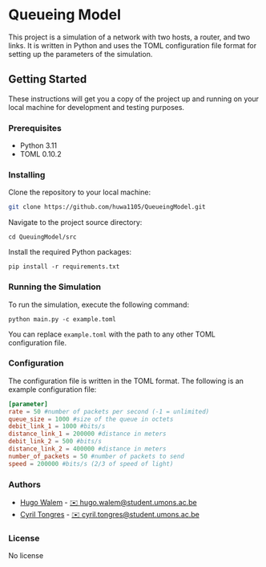 # Queueing Model

This project is a simulation of a network with two hosts, a router, and two links. It is written in Python and uses the TOML configuration file format for setting up the parameters of the simulation.

## Getting Started

These instructions will get you a copy of the project up and running on your local machine for development and testing purposes.

### Prerequisites

- Python 3.11
- TOML 0.10.2

### Installing

Clone the repository to your local machine:

```bash
git clone https://github.com/huwa1105/QueueingModel.git
```

Navigate to the project source directory:

```
cd QueuingModel/src
```

Install the required Python packages:

```
pip install -r requirements.txt
```

### Running the Simulation
To run the simulation, execute the following command:

```
python main.py -c example.toml
```

You can replace `example.toml` with the path to any other TOML configuration file.

### Configuration
The configuration file is written in the TOML format. The following is an example configuration file:

```toml
[parameter]
rate = 50 #number of packets per second (-1 = unlimited)
queue_size = 1000 #size of the queue in octets
debit_link_1 = 1000 #bits/s
distance_link_1 = 200000 #distance in meters
debit_link_2 = 500 #bits/s
distance_link_2 = 400000 #distance in meters
number_of_packets = 50 #number of packets to send
speed = 200000 #bits/s (2/3 of speed of light)
```

### Authors
- [Hugo Walem](https://moodle.umons.ac.be/user/view.php?id=57125&course=176) - [✉️ hugo.walem@student.umons.ac.be](mailto:hugo.walem@student.umons.ac.be)
- [Cyril Tongres](https://moodle.umons.ac.be/user/view.php?id=55192&course=176) - [✉️ cyril.tongres@student.umons.ac.be](mailto:cyril.tongres@student.umons.ac.be)

### License
No license